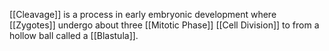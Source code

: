 [[Cleavage]] is a process in early embryonic development where [[Zygotes]] undergo about three [[Mitotic Phase]] [[Cell Division]] to from a hollow ball called a [[Blastula]]. 